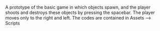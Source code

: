 A prototype of the basic game in which objects spawn, and the player shoots and destroys these objects by pressing the spacebar. 
The player moves only to the right and left.
The codes are contained in Assets --> Scripts
